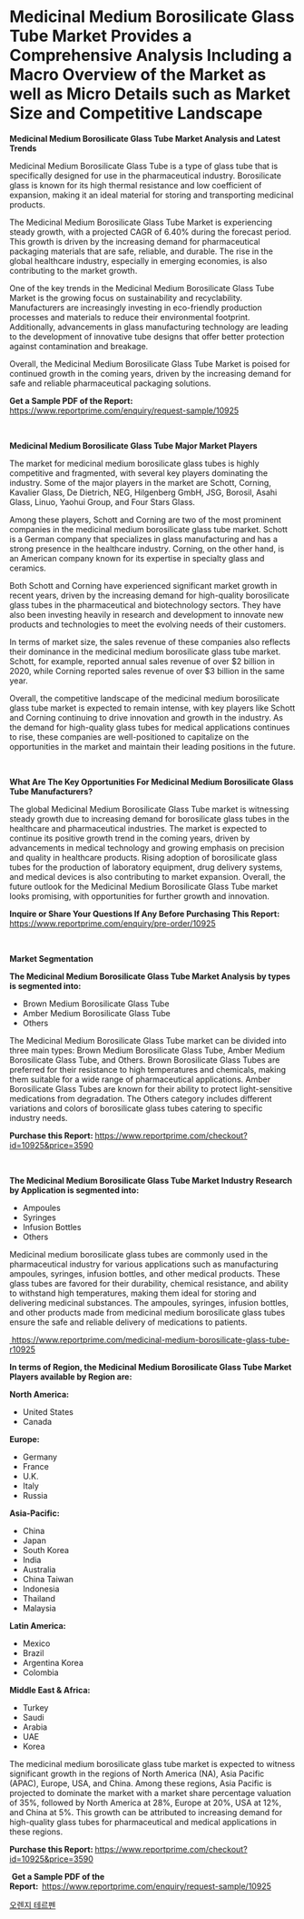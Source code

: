 <p><h1>Medicinal Medium Borosilicate Glass Tube Market Provides a Comprehensive Analysis Including a Macro Overview of the Market as well as Micro Details such as Market Size and Competitive Landscape</h1></p><p><strong>Medicinal Medium Borosilicate Glass Tube Market Analysis and Latest Trends</strong></p>
<p><p>Medicinal Medium Borosilicate Glass Tube is a type of glass tube that is specifically designed for use in the pharmaceutical industry. Borosilicate glass is known for its high thermal resistance and low coefficient of expansion, making it an ideal material for storing and transporting medicinal products.</p><p>The Medicinal Medium Borosilicate Glass Tube Market is experiencing steady growth, with a projected CAGR of 6.40% during the forecast period. This growth is driven by the increasing demand for pharmaceutical packaging materials that are safe, reliable, and durable. The rise in the global healthcare industry, especially in emerging economies, is also contributing to the market growth.</p><p>One of the key trends in the Medicinal Medium Borosilicate Glass Tube Market is the growing focus on sustainability and recyclability. Manufacturers are increasingly investing in eco-friendly production processes and materials to reduce their environmental footprint. Additionally, advancements in glass manufacturing technology are leading to the development of innovative tube designs that offer better protection against contamination and breakage.</p><p>Overall, the Medicinal Medium Borosilicate Glass Tube Market is poised for continued growth in the coming years, driven by the increasing demand for safe and reliable pharmaceutical packaging solutions.</p></p>
<p><strong>Get a Sample PDF of the Report:&nbsp;</strong> <a href="https://www.reportprime.com/enquiry/request-sample/10925">https://www.reportprime.com/enquiry/request-sample/10925</a></p>
<p>&nbsp;</p>
<p><strong>Medicinal Medium Borosilicate Glass Tube Major Market Players</strong></p>
<p><p>The market for medicinal medium borosilicate glass tubes is highly competitive and fragmented, with several key players dominating the industry. Some of the major players in the market are Schott, Corning, Kavalier Glass, De Dietrich, NEG, Hilgenberg GmbH, JSG, Borosil, Asahi Glass, Linuo, Yaohui Group, and Four Stars Glass.</p><p>Among these players, Schott and Corning are two of the most prominent companies in the medicinal medium borosilicate glass tube market. Schott is a German company that specializes in glass manufacturing and has a strong presence in the healthcare industry. Corning, on the other hand, is an American company known for its expertise in specialty glass and ceramics.</p><p>Both Schott and Corning have experienced significant market growth in recent years, driven by the increasing demand for high-quality borosilicate glass tubes in the pharmaceutical and biotechnology sectors. They have also been investing heavily in research and development to innovate new products and technologies to meet the evolving needs of their customers.</p><p>In terms of market size, the sales revenue of these companies also reflects their dominance in the medicinal medium borosilicate glass tube market. Schott, for example, reported annual sales revenue of over $2 billion in 2020, while Corning reported sales revenue of over $3 billion in the same year.</p><p>Overall, the competitive landscape of the medicinal medium borosilicate glass tube market is expected to remain intense, with key players like Schott and Corning continuing to drive innovation and growth in the industry. As the demand for high-quality glass tubes for medical applications continues to rise, these companies are well-positioned to capitalize on the opportunities in the market and maintain their leading positions in the future.</p></p>
<p>&nbsp;</p>
<p><strong>What Are The Key Opportunities For Medicinal Medium Borosilicate Glass Tube Manufacturers?</strong></p>
<p><p>The global Medicinal Medium Borosilicate Glass Tube market is witnessing steady growth due to increasing demand for borosilicate glass tubes in the healthcare and pharmaceutical industries. The market is expected to continue its positive growth trend in the coming years, driven by advancements in medical technology and growing emphasis on precision and quality in healthcare products. Rising adoption of borosilicate glass tubes for the production of laboratory equipment, drug delivery systems, and medical devices is also contributing to market expansion. Overall, the future outlook for the Medicinal Medium Borosilicate Glass Tube market looks promising, with opportunities for further growth and innovation.</p></p>
<p><strong>Inquire or Share Your Questions If Any Before Purchasing This Report:</strong> <a href="https://www.reportprime.com/enquiry/pre-order/10925">https://www.reportprime.com/enquiry/pre-order/10925</a></p>
<p>&nbsp;</p>
<p><strong>Market Segmentation</strong></p>
<p><strong>The Medicinal Medium Borosilicate Glass Tube Market Analysis by types is segmented into:</strong></p>
<p><ul><li>Brown Medium Borosilicate Glass Tube</li><li>Amber Medium Borosilicate Glass Tube</li><li>Others</li></ul></p>
<p><p>The Medicinal Medium Borosilicate Glass Tube market can be divided into three main types: Brown Medium Borosilicate Glass Tube, Amber Medium Borosilicate Glass Tube, and Others. Brown Borosilicate Glass Tubes are preferred for their resistance to high temperatures and chemicals, making them suitable for a wide range of pharmaceutical applications. Amber Borosilicate Glass Tubes are known for their ability to protect light-sensitive medications from degradation. The Others category includes different variations and colors of borosilicate glass tubes catering to specific industry needs.</p></p>
<p><strong>Purchase this Report:&nbsp;</strong><a href="https://www.reportprime.com/checkout?id=10925&price=3590">https://www.reportprime.com/checkout?id=10925&price=3590</a></p>
<p>&nbsp;</p>
<p><strong>The Medicinal Medium Borosilicate Glass Tube Market Industry Research by Application is segmented into:</strong></p>
<p><ul><li>Ampoules</li><li>Syringes</li><li>Infusion Bottles</li><li>Others</li></ul></p>
<p><p>Medicinal medium borosilicate glass tubes are commonly used in the pharmaceutical industry for various applications such as manufacturing ampoules, syringes, infusion bottles, and other medical products. These glass tubes are favored for their durability, chemical resistance, and ability to withstand high temperatures, making them ideal for storing and delivering medicinal substances. The ampoules, syringes, infusion bottles, and other products made from medicinal medium borosilicate glass tubes ensure the safe and reliable delivery of medications to patients.</p></p>
<p><a href="https://www.reportprime.com/medicinal-medium-borosilicate-glass-tube-r10925">&nbsp;https://www.reportprime.com/medicinal-medium-borosilicate-glass-tube-r10925</a></p>
<p><strong>In terms of Region, the Medicinal Medium Borosilicate Glass Tube Market Players available by Region are:</strong></p>
<p>
    <p> <strong> North America: </strong>
        <ul>
            <li>United States</li>
            <li>Canada</li>
        </ul>
        </p> 
    <p> <strong> Europe: </strong>
        <ul>
            <li>Germany</li>
            <li>France</li>
            <li>U.K.</li>
            <li>Italy</li>
            <li>Russia</li>
        </ul>
        </p> 
    <p> <strong> Asia-Pacific: </strong>
        <ul>
            <li>China</li>
            <li>Japan</li>
            <li>South Korea</li>
            <li>India</li>
            <li>Australia</li>
            <li>China Taiwan</li>
            <li>Indonesia</li>
            <li>Thailand</li>
            <li>Malaysia</li>
        </ul>
        </p> 
    <p> <strong> Latin America: </strong>
        <ul>
            <li>Mexico</li>
            <li>Brazil</li>
            <li>Argentina Korea</li>
            <li>Colombia</li>
        </ul>
        </p> 
    <p> <strong> Middle East & Africa: </strong>
        <ul>
            <li>Turkey</li>
            <li>Saudi</li>
            <li>Arabia</li>
            <li>UAE</li>
            <li>Korea</li>
        </ul>
    </p>
    </p>
<p><p>The medicinal medium borosilicate glass tube market is expected to witness significant growth in the regions of North America (NA), Asia Pacific (APAC), Europe, USA, and China. Among these regions, Asia Pacific is projected to dominate the market with a market share percentage valuation of 35%, followed by North America at 28%, Europe at 20%, USA at 12%, and China at 5%. This growth can be attributed to increasing demand for high-quality glass tubes for pharmaceutical and medical applications in these regions.</p></p>
<p><strong>Purchase this Report: </strong><a href="https://www.reportprime.com/checkout?id=10925&price=3590">https://www.reportprime.com/checkout?id=10925&price=3590</a></p>
<p>&nbsp;<strong>Get a Sample PDF of the Report:&nbsp;&nbsp;</strong><a href="https://www.reportprime.com/enquiry/request-sample/10925">https://www.reportprime.com/enquiry/request-sample/10925</a></p>
<p><strong></strong></p>
<p><p><a href="https://medium.com/@autumnberge/%EC%98%A4%EB%A0%8C%EC%A7%80-%ED%85%8C%EB%A5%B4%ED%8E%9C-%EC%8B%9C%EC%9E%A5-%EB%B6%84%EC%84%9D-%EC%97%B0%ED%8F%89%EA%B7%A0-%EC%84%B1%EC%9E%A5%EB%A5%A0-%EC%8B%9C%EC%9E%A5-%EC%84%B8%EB%B6%84%ED%99%94-%EB%B0%8F-%EA%B8%80%EB%A1%9C%EB%B2%8C-%EC%82%B0%EC%97%85-%EA%B0%9C%EC%9A%94-7b4298da6ba1">오렌지 테르펜</a></p></p>